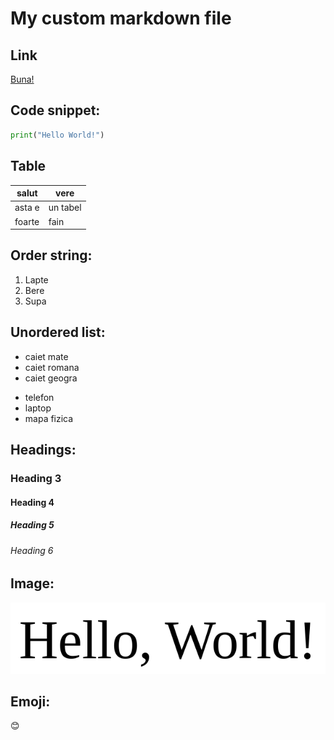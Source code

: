 # My custom markdown file

## Link

[Buna!](https://www.youtube.com/watch?v=67YEchCUqmQ)

## Code snippet:

```python
print("Hello World!")
```


## Table

|salut|vere|
|-----|-----|
|asta e |un tabel|
|foarte|fain|


## Order string:

1. Lapte
2. Bere
3. Supa

## Unordered list:

- caiet mate
- caiet romana
- caiet geogra

* telefon
* laptop
* mapa fizica

## Headings:

### Heading 3
#### Heading 4
##### Heading 5
###### Heading 6

## Image:

![Awesome picture](./helloworld.png)

## Emoji:

:blush:
